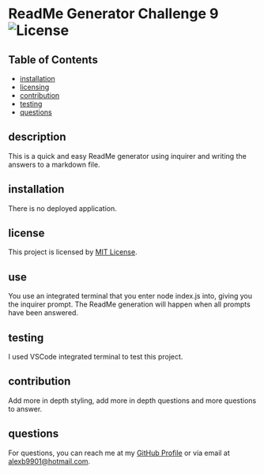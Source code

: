 # ReadMe Generator Challenge 9 ![License](https://img.shields.io/badge/License-MIT-yellow.svg)

## Table of Contents
- [installation](#installation)
- [licensing](#licensing)
- [contribution](#contribution)
- [testing](#testing)
- [questions](#questions)


## description
This is a quick and easy ReadMe generator using inquirer and writing the answers to a markdown file.

## installation
There is no deployed application.

## license
This project is licensed by [MIT License](https://opensource.org/licenses/MIT).

## use
You use an integrated terminal that you enter node index.js into, giving you the inquirer prompt. The ReadMe generation will happen when all prompts have been answered.

## testing
I used VSCode integrated terminal to test this project.

## contribution
Add more in depth styling, add more in depth questions and more questions to answer.

## questions
For questions, you can reach me at my [GitHub Profile](https://github.com/AlexBlaylock) or via email at alexb9901@hotmail.com.